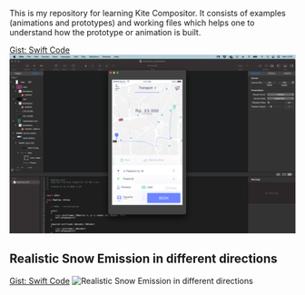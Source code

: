 This is my repository for learning Kite Compositor. It consists of examples (animations and prototypes) and working files which helps one to understand how the prototype or animation is built.  

<a href= "https://github.com/amosgyamfi/Core-Animation/blob/master/2021/custom_curved_path.gif">Gist: Swift Code</a>
![Custom Curved Path](https://github.com/amosgyamfi/Core-Animation/blob/master/2021/custom_curved_path.gif)

## **Realistic Snow Emission in different directions**
<a href= "https://gist.github.com/amosgyamfi/88b138fc7be239e069692cecd1dc0a9f">Gist: Swift Code</a>
![Realistic Snow Emission in different directions](https://github.com/amosgyamfi/kitebook/blob/master/2021/snow.gif)
